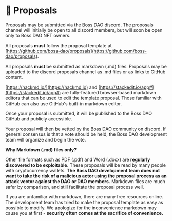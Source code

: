 # 📣 Proposals

Proposals may be submitted via the Boss DAO discord. The proposals channel will initially be open to all discord members, but will soon be open only to Boss DAO NFT owners.

All proposals **must** follow the proposal template at [https://github.com/boss-dao/proposals](https://github.com/boss-dao/proposals).

All proposals **must** be submitted as markdown (.md) files. Proposals may be uploaded to the discord proposals channel as .md files or as links to GitHub content.

[https://hackmd.io/](https://hackmd.io) and [https://stackedit.io/app#](https://stackedit.io/app#) are fully-featured browser-based markdown editors that can be used to edit the template proposal. Those familiar with GitHub can also use GitHub's built-in markdown editor.

Once your proposal is submitted, it will be published to the Boss DAO GitHub and publicly accessible.

Your proposal will then be vetted by the Boss DAO community on discord. If general consensus is that a vote should be held, the Boss DAO development team will organize and begin the vote.



**Why Markdown (.md) files only?**

Other file formats such as PDF (.pdf) and Word (.docx) are **regularly discovered to be exploitable.** These proposals will be read by many people with cryptocurrency wallets. **The Boss DAO development team does not want to take the risk of a malicious actor using the proposal process as an attack vector against the DAO or DAO members.** Markdown files are much safer by comparison, and still facilitate the proposal process well.

If you are unfamiliar with markdown, there are many free resources online. The development team has tried to make the proposal template as easy as possible to modify. We apologize for the inconvenience markdown may cause you at first - **security often comes at the sacrifice of convenience.**
